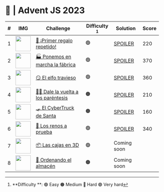 # 🌟 | Advent JS 2023
| #   | IMG                                                                                              | Challenge                                                                         | Difficulty [^1]| Solution                                                                             | Score |
| --- | ------------------------------------------------------------------------------------------------ | --------------------------------------------------------------------------------- | ---------- | -----------------------------------------------------------------------------------------| ----- |
| 1   | <img src="https://adventjs.dev/challenges-2023/1.png" width="50" style="object-fit: contain;" /> | [🎁 ¡Primer regalo repetido!](https://adventjs.dev/es/challenges/2023/1)          | 🟢        | [SPOILER](https://github.com/JoelMNX/advent-js-2023/blob/main/challenges/challenge-1.ts) | 220   |
| 2   | <img src="https://adventjs.dev/challenges-2023/2.png" width="50" style="object-fit: contain;" /> | [🏭 Ponemos en marcha la fábrica](https://adventjs.dev/es/challenges/2023/2)      | 🟢        | [SPOILER](https://github.com/JoelMNX/advent-js-2023/blob/main/challenges/challenge-2.ts) | 370   |
| 3   | <img src="https://adventjs.dev/challenges-2023/3.png" width="50" style="object-fit: contain;" /> | [😏 El elfo travieso](https://adventjs.dev/es/challenges/2023/3)                  | 🟢        | [SPOILER](https://github.com/JoelMNX/advent-js-2023/blob/main/challenges/challenge-3.ts) | 360   |
| 4   | <img src="https://adventjs.dev/challenges-2023/4.png" width="50" style="object-fit: contain;" /> | [😵‍💫 Dale la vuelta a los paréntesis](https://adventjs.dev/es/challenges/2023/4) | 🟠        | [SPOILER](https://github.com/JoelMNX/advent-js-2023/blob/main/challenges/challenge-4.ts) | 210   |
| 5   | <img src="https://adventjs.dev/challenges-2023/5.png" width="50" style="object-fit: contain;" /> | [🛷 El CyberTruck de Santa](https://adventjs.dev/es/challenges/2023/5)            | 🟠        | [SPOILER](https://github.com/JoelMNX/advent-js-2023/blob/main/challenges/challenge-5.ts) | 160   |
| 6   | <img src="https://adventjs.dev/challenges-2023/6.png" width="50" style="object-fit: contain;" /> | [🦌 Los renos a prueba](https://adventjs.dev/es/challenges/2023/6)                | 🟢        | [SPOILER](https://github.com/JoelMNX/advent-js-2023/blob/main/challenges/challenge-6.ts)| 340   |
| 7   | <img src="https://adventjs.dev/challenges-2023/7.png" width="50" style="object-fit: contain;" /> | [📦 Las cajas en 3D](https://adventjs.dev/es/challenges/2023/7)                   | 🟢        | Coming soon                                                                              |       |
| 8   | <img src="https://adventjs.dev/challenges-2023/8.png" width="50" style="object-fit: contain;" /> | [🏬 Ordenando el almacén](https://adventjs.dev/es/challenges/2023/8)              | 🟠        | Coming soon                                                                              |       |

[^1]: **Difficulty **: 🟢 Easy 🟠 Medium 🔴 Hard 🟣 Very hard
